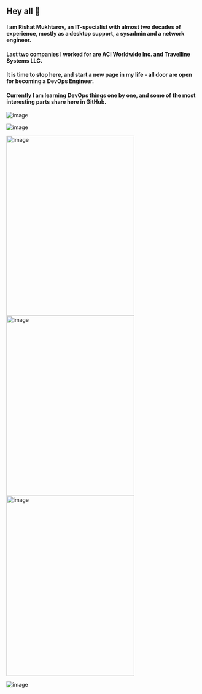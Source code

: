 ## Hey all 👋
#### I am Rishat Mukhtarov, an IT-specialist with almost two decades of experience, mostly as a desktop support, a sysadmin and a network engineer.
#### Last two companies I worked for are ACI Worldwide Inc. and Travelline Systems LLC.
#### It is time to stop here, and start a new page in my life - all door are open for becoming a DevOps Engineer.
#### Currently I am learning DevOps things one by one, and some of the most interesting parts share here in GitHub.

![image](https://github.com/user-attachments/assets/9327913d-b8e5-440c-82ac-f05e2966df55)

![image](https://github.com/user-attachments/assets/0d33e102-182c-4753-a9f7-2c2c3691f435)

<img width="332.5" height="469" alt="image" src="https://github.com/user-attachments/assets/aabf4958-519e-4749-9ab9-2be79a33790c" />
<img width="332.5" height="469" alt="image" src="https://github.com/user-attachments/assets/1b3e38d6-effa-4964-ac48-d6cc0912a083" />
<img width="332.5" height="469" alt="image" src="https://github.com/user-attachments/assets/e9b03803-72d3-409c-bc5a-c5ea8af45e63" />

![image](https://github.com/user-attachments/assets/36166dbb-4388-4295-9a78-d96abdaf3449)




<!--
**ritchie229/ritchie229** is a ✨ _special_ ✨ repository because its `README.md` (this file) appears on your GitHub profile.

Here are some ideas to get you started:

- 🔭 I’m currently working on ...
- 🌱 I’m currently learning ...
- 👯 I’m looking to collaborate on ...
- 🤔 I’m looking for help with ...
- 💬 Ask me about ...
- 📫 How to reach me: ...
- 😄 Pronouns: ...
- ⚡ Fun fact: ...
-->
